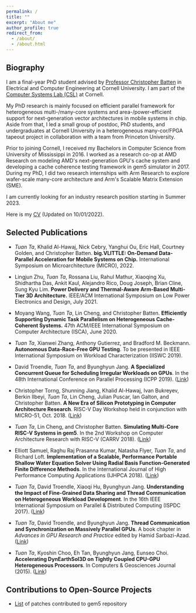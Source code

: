 ```yaml
---
permalink: /
title: ""
excerpt: "About me"
author_profile: true
redirect_from:
  - /about/
  - /about.html
---
```


## Biography

I am a final-year PhD student advised by [Professor Christopher
Batten](http://www.csl.cornell.edu/~cbatten/) in Electrical and Computer
Engineering at Cornell University. I am part of the [Computer Systems Lab
(CSL)](http://www.csl.cornell.edu) at Cornell.

My PhD research is mainly focused on efficient parallel framework for
heterogeneous multi-/many-core systems and area-/power-efficient support for
next-generation vector architectures in mobile systems in chip.
Aside from that, I led a small group of postdoc, PhD students, and
undergraduates at Cornell University in a heterogeneous many-cor/FPGA tapeout
project in collaboration with a team from Princeton University.

Prior to joining Cornell, I received my Bachelors in Computer Science from
University of Mississippi in 2016. I worked as a research co-op at AMD Research
on modeling AMD's next-generation GPU's cache system and developing a cache
coherence testing framework in gem5 simulator in 2017. During my PhD, I did two
research internships with Arm Research to explore wafer-scale many-core
architecture and Arm's Scalable Matrix Extension (SME).

I am currently looking for an industry research position starting in Summer
2023.

Here is my [CV](files/tuan-ta-full-cv.pdf) (Updated on 10/01/2022).

## Selected Publications

- *Tuan Ta*, Khalid Al-Hawaj, Nick Cebry, Yanghui Ou, Eric Hall, Courtney
  Golden, and Christopher Batten. **big.VLITTLE: On-Demand Data-Parallel
  Acceleration for Mobile Systems on Chip.** International Symposium on
  Microarchitecture (MICRO), 2022.

- Lingjun Zhu, *Tuan Ta*, Rossana Liu, Rahul Mathur, Xiaoqing Xu, Shidhartha
  Das, Ankit Kaul, Alejandro Rico, Doug Joseph, Brian Cline, Sung Kyu Lim.
  **Power Delivery and Thermal-Aware Arm-Based Multi-Tier 3D Architecture.**
  IEEE/ACM International Symposium on Low Power Electronics and Design, July
  2021.

- Moyang Wang, *Tuan Ta*, Lin Cheng, and Christopher Batten. **Efficiently
  Supporting Dynamic Task Parallelism on Heterogeneous Cache-Coherent Systems.**
  47th ACM/IEEE International Symposium on Computer Architecture (ISCA), June
  2020.

- *Tuan Ta*, Xianwei Zhang, Anthony Gutierrez, and Bradford M. Beckmann.
  **Autonomous Data-Race-Free GPU Testing**. To be presented in IEEE
  International Symposium on Workload Characterization (IISWC 2019).

- David Troendle, *Tuan Ta*, and Byunghyun Jang. **A Specialized Concurrent
  Queue for Scheduling Irregular Workloads on GPUs**. In the 48th International
  Conference on Parallel Processing (ICPP 2019). ([Link](https://dl.acm.org/citation.cfm?id=3337837))

- Christopher Torng, Shunning Jiang, Khalid Al-Hawaj, Ivan Bukreyev, Berkin
  Ilbeyi, *Tuan Ta*, Lin Cheng, Julian Puscar, Ian Galton, and Christopher
  Batten. **A New Era of Silicon Prototyping in Computer Architecture Research**.
  RISC-V Day Workshop held in conjunction with MICRO-51, Oct. 2018. ([Link](https://riscv.tokyo/2017/en/micro-51-fukuoka-oct-20-2018))

- *Tuan Ta*, Lin Cheng, and Christopher Batten. **Simulating Multi-Core RISC-V
  Systems in gem5**. In the 2nd Workshop on Computer Architecture Research with
  RISC-V (CARRV 2018). ([Link](https://carrv.github.io/2018/papers/CARRV_2018_paper_3.pdf))

- Elliott Samuel, Raghu Raj Prasanna Kumar, Natasha Flyer, *Tuan Ta*, and
  Richard Loft. **Implementation of a Scalable, Performance Portable Shallow
  Water Equation Solver Using Radial Basis Function-Generated Finite Difference
  Methods**. In the International Journal of High Performance Computing
  Applications (IJHPCA 2018). ([Link](https://journals.sagepub.com/doi/abs/10.1177/1094342018797170))

- *Tuan Ta*, David Troendle, Xiaoqi Hu, Byunghyun Jang. **Understanding the
  Impact of Fine-Grained Data Sharing and Thread Communication on Heterogeneous
  Workload Development**. In the 16th IEEE International Symposium on Parallel &
  Distributed Computing (ISPDC 2017). ([Link](https://ieeexplore.ieee.org/abstract/document/8121628))

- *Tuan Ta*, David Troendle, and Byunghyun Jang. **Thread Communication and
  Synchronization on Massively Parallel GPUs**. A book chapter in _Advances in
  GPU Research and Practice_ edited by Hamid Sarbazi-Azad. ([Link](https://www.sciencedirect.com/book/9780128037386/advances-in-gpu-research-and-practice))

- *Tuan Ta*, Kyoshin Choo, Eh Tan, Byunghyun Jang, Eunseo Choi. **Accelerating
  DynEarthSol3D on Tightly Coupled CPU-GPU Heterogeneous Processors**. In
  Computers & Geosciences Journal (2015). ([Link](https://www.sciencedirect.com/science/article/pii/S0098300415000527))

## Contributions to Open-Source Projects

- [List](https://gem5-review.googlesource.com/q/owner:qtt2%2540cornell.edu) of
  patches contributed to gem5 repository
